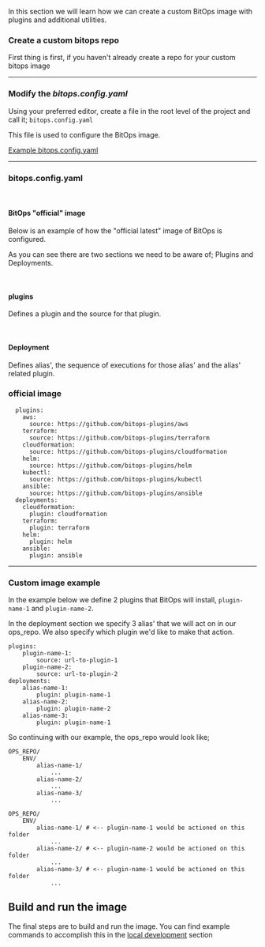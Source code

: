 In this section we will learn how we can create a custom BitOps image with plugins and additional utilities.


### Create a custom bitops repo
First thing is first, if you haven't already create a repo for your custom bitops image

<hr/>


### Modify the *bitops.config.yaml*
Using your preferred editor, create a file in the root level of the project and call it; `bitops.config.yaml`

This file is used to configure the BitOps image.

[Example bitops.config.yaml](https://github.com/bitovi/bitops/tree/plugins/prebuilt-config)

<hr/>

### bitops.config.yaml

<br/>

#### BitOps "official" image
Below is an example of how the "official latest" image of BitOps is configured. 

As you can see there are two sections we need to be aware of; Plugins and Deployments. 

<br/>

#### plugins
Defines a plugin and the source for that plugin. 

<br/>

#### Deployment
Defines alias', the sequence of executions for those alias' and the alias' related plugin.


### official image
```
  plugins:    
    aws:
      source: https://github.com/bitops-plugins/aws
    terraform:
      source: https://github.com/bitops-plugins/terraform
    cloudformation:
      source: https://github.com/bitops-plugins/cloudformation
    helm:
      source: https://github.com/bitops-plugins/helm
    kubectl:
      source: https://github.com/bitops-plugins/kubectl
    ansible:
      source: https://github.com/bitops-plugins/ansible
  deployments:
    cloudformation:
      plugin: cloudformation
    terraform:
      plugin: terraform
    helm:
      plugin: helm
    ansible:
      plugin: ansible
```

<hr/>

### Custom image example
In the example below we define 2 plugins that BitOps will install, `plugin-name-1` and `plugin-name-2`. 

In the deployment section we specify 3 alias' that we will act on in our ops_repo. We also specify which plugin we'd like to make that action. 

```
plugins:
    plugin-name-1:
        source: url-to-plugin-1
    plugin-name-2:
        source: url-to-plugin-2
deployments:
    alias-name-1:
        plugin: plugin-name-1
    alias-name-2:
        plugin: plugin-name-2
    alias-name-3:
        plugin: plugin-name-1
```

So continuing with our example, the ops_repo would look like; 
```
OPS_REPO/
    ENV/
        alias-name-1/
            ... 
        alias-name-2/
            ...
        alias-name-3/
            ...
```

```
OPS_REPO/
    ENV/
        alias-name-1/ # <-- plugin-name-1 would be actioned on this folder
            ... 
        alias-name-2/ # <-- plugin-name-2 would be actioned on this folder
            ...
        alias-name-3/ # <-- plugin-name-1 would be actioned on this folder
            ...
```



## Build and run the image
The final steps are to build and run the image. You can find example commands to accomplish this in the [local development](development-local.md) section